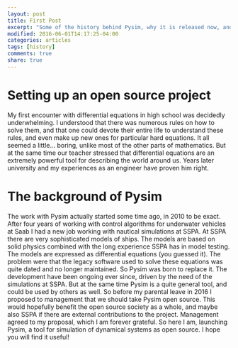 ```yaml
---
layout: post
title: First Post
excerpt: "Some of the history behind Pysim, why it is released now, and how SSPA made it possible to do so."
modified: 2016-06-01T14:17:25-04:00
categories: articles
tags: [history]
comments: true
share: true
---
```


# Setting up an open source project

My first encounter with differential equations in high school was decidedly underwhelming.
I understood that there was numerous rules on how to solve them, and that one could devote
their entire life to understand these rules, and even make up new ones for particular hard
equations. It all seemed a little... boring, unlike most of the other parts of mathematics.
But at the same time our teacher stressed that differential equations are an extremely powerful
tool for describing the world around us. Years later university and my experiences as an engineer
have proven him right. 

# The background of Pysim

The work with Pysim actually started some time ago, in 2010 to be exact. After four years
of working with control algorithms for underwater vehicles at Saab I had a new job working
with nautical simulations at SSPA. At SSPA there are very sophisticated models of ships.
The models are based on solid physics combined with the long experience SSPA has in model
testing. The models are expressed as differential equations (you guessed it). The problem
were that the legacy software used to solve these equations was quite dated and no longer
maintained. So Pysim was born to replace it. The development have been ongoing ever since,
driven by the need of the simulations at SSPA. But at the same time Pysim is a quite general
tool, and could be used by others as well. So before my parental leave in 2016 I proposed to 
management that we should take Pysim open source. This would hopefully benefit the open source
society as a whole, and maybe also SSPA if there are external contributions to the project.
Management agreed to my proposal, which I am forever grateful. So here I am, launching Pysim,
a tool for simulation of dynamical systems as open source. I hope you will find it useful!

